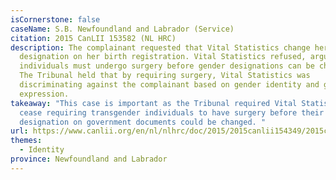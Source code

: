 ```yaml
---
isCornerstone: false
caseName: S.B. Newfoundland and Labrador (Service)
citation: 2015 CanLII 153582 (NL HRC)
description: The complainant requested that Vital Statistics change her gender
  designation on her birth registration. Vital Statistics refused, arguing that
  individuals must undergo surgery before gender designations can be changed.
  The Tribunal held that by requiring surgery, Vital Statistics was
  discriminating against the complainant based on gender identity and gender
  expression.
takeaway: "This case is important as the Tribunal required Vital Statistics to
  cease requiring transgender individuals to have surgery before their sex
  designation on government documents could be changed. "
url: https://www.canlii.org/en/nl/nlhrc/doc/2015/2015canlii154349/2015canlii154349.html?resultIndex=1
themes:
  - Identity
province: Newfoundland and Labrador
---
```

